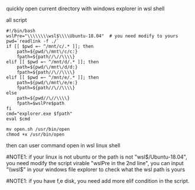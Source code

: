 quickly open current directory with windows explorer in wsl shell

all script
```shell
#!/bin/bash
wslPre="\\\\\\\\wsl$\\\\Ubuntu-18.04"  # you need modify to yours
pwd=`readlink -f ./`
if [[ $pwd =~ ^/mnt/c/.* ]]; then
	path=${pwd/\/mnt\/c/c:}
	fpath=${path//\//\\\\}
elif [[ $pwd =~ ^/mnt/d/.* ]]; then
	path=${pwd/\/mnt\/d/d:}
	fpath=${path//\//\\\\}
elif [[ $pwd =~ ^/mnt/e/.* ]]; then
	path=${pwd/\/mnt\/e/e:}
	fpath=${path//\//\\\\}
else
	path=${pwd//\//\\\\}
	fpath=$wslPre$path
fi
cmd="explorer.exe $fpath"
eval $cmd
```

```
mv open.sh /usr/bin/open
chmod +x /usr/bin/open
```

then can user command open in wsl linux shell

#NOTE1: if your linux is not ubuntu or the path is not "wsl$/Ubuntu-18.04", you need modify the script virable "wslPre in the 2nd line", you can input "\\wsl$" in your windows file explorer to check what the wsl path is yours

#NOTE1: if you have f,e disk, you need add more elif condition in the script.
